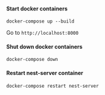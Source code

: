 #### Start docker containers

```
docker-compose up --build
```

Go to ```http://localhost:8000```


#### Shut down docker containers

```
docker-compose down
```


#### Restart nest-server container

```
docker-compose restart nest-server
```
